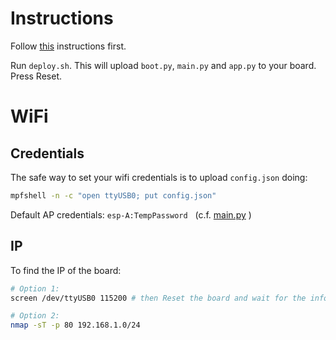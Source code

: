 # Instructions

Follow [this](../README.md) instructions first.

Run `deploy.sh`. This will upload `boot.py`, `main.py` and `app.py` to your board. Press Reset.

# WiFi
## Credentials

The safe way to set your wifi credentials is to upload `config.json` doing:
```bash
mpfshell -n -c "open ttyUSB0; put config.json"
```

Default AP credentials: `esp-A:TempPassword` &nbsp; (c.f. [main.py](main.py) )

## IP

To find the IP of the board:

```bash
# Option 1:
screen /dev/ttyUSB0 115200 # then Reset the board and wait for the info messages (C-a \ to exit)

# Option 2:
nmap -sT -p 80 192.168.1.0/24
```